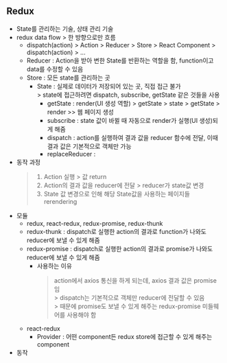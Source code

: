 ## Redux
* State를 관리하는 기술, 상태 관리 기술
* redux data flow > 한 방향으로만 흐름
  * dispatch(action) > Action > Reducer > Store > React Component > dispatch(action) > ...
  * Reducer : Action을 받아 변한 State를 반환하는 역할을 함, function이고 data를 수정할 수 있음
  * Store : 모든 state를 관리하는 곳
    * State : 실제로 데이터가 저장되어 있는 곳, 직접 접근 불가
      <br>> state에 접근하려면 dispatch, subscribe, getState 같은 것들을 사용
      * getState : render(UI 생성 역할) > getState > state > getState > render >> 웹 페이지 생성
      * subscribe : state 값이 바뀔 때 자동으로 render가 실행(UI 생성)되게 해줌
      * dispatch : action를 실행하여 결과 값을 reducer 함수에 전달, 이때 결과 값은 기본적으로 객체만 가능
      * replaceReducer :
* 동작 과정
  > 1. Action 실행 > 값 return
  > 2. Action의 결과 값을 reducer에 전달 > reducer가 state값 변경
  > 3. State 값 변경으로 인해 해당 State값을 사용하는 페이지들 rerendering
* 모듈
  * redux, react-redux, redux-promise, redux-thunk
  * redux-thunk : dispatch로 실행한 action의 결과로 function가 나와도 reducer에 보낼 수 있게 해줌
  * redux-promise : dispatch로 실행한 action의 결과로 promise가 나와도 reducer에 보낼 수 있게 해줌
    * 사용하는 이유 
      > action에서 axios 통신을 하게 되는데, axios 결과 값은 promise 임
      > <br>> dispatch는 기본적으로 객체만 reducer에 전달할 수 있음
      > <br>> 때문에 promise도 보낼 수 있게 해주는 redux-promise 미들웨어를 사용해야 함
  * react-redux
    * Provider : 어떤 component든 redux store에 접근할 수 있게 해주는 component
* 동작